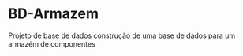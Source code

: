 # BD-Armazem
Projeto de base de dados construção de uma base de dados para um armazém de componentes
